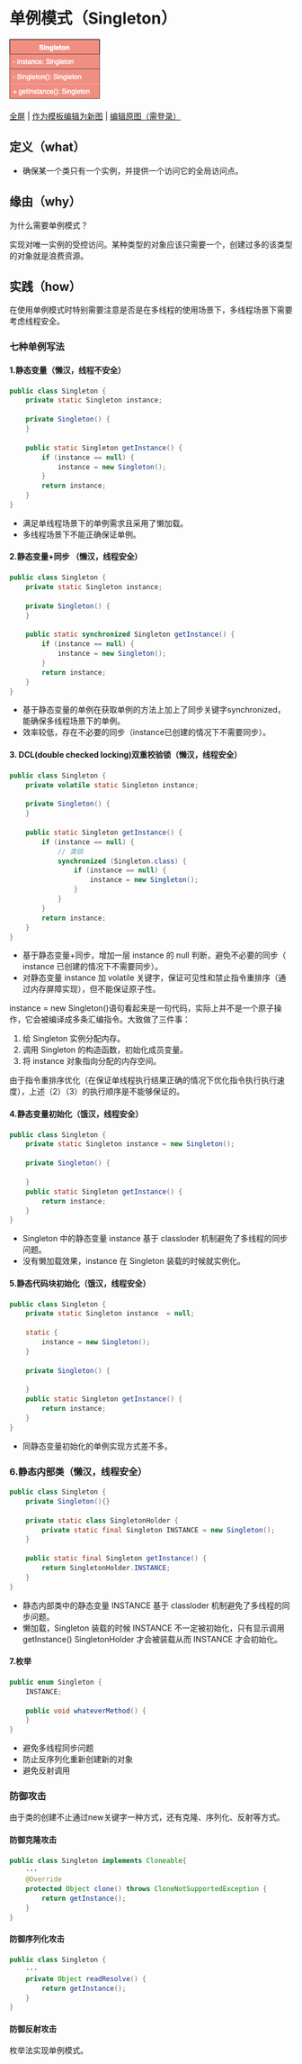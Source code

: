 # 单例模式（Singleton）

![单例模式](https://raw.githubusercontent.com/CodePoem/VDesignPatterns/master/docs/drawio/Singleton.png)

<a href = "https://www.draw.io/?lightbox=1#Uhttps://raw.githubusercontent.com/CodePoem/VDesignPatterns/master/docs/drawio/Singleton.png">全屏</a> |
<a href = "https://www.draw.io/#Uhttps://raw.githubusercontent.com/CodePoem/VDesignPatterns/master/docs/drawio/Singleton.png">作为模板编辑为新图</a> |
<a href = "https://www.draw.io/#HCodePoem/VDesignPatterns/master/docs/drawio/Singleton.drawio">编辑原图（需登录）</a>

## 定义（what）

- 确保某一个类只有一个实例，并提供一个访问它的全局访问点。

## 缘由（why）

为什么需要单例模式？

实现对唯一实例的受控访问。某种类型的对象应该只需要一个，创建过多的该类型的对象就是浪费资源。

## 实践（how）

在使用单例模式时特别需要注意是否是在多线程的使用场景下，多线程场景下需要考虑线程安全。

### 七种单例写法

#### 1.静态变量（懒汉，线程不安全）

```java
public class Singleton {
    private static Singleton instance;

    private Singleton() {
    }

    public static Singleton getInstance() {
        if (instance == null) {
            instance = new Singleton();
        }
        return instance;
    }
}
```

- 满足单线程场景下的单例需求且采用了懒加载。
- 多线程场景下不能正确保证单例。

#### 2.静态变量+同步 （懒汉，线程安全）

```java
public class Singleton {
    private static Singleton instance;

    private Singleton() {
    }

    public static synchronized Singleton getInstance() {
        if (instance == null) {
            instance = new Singleton();
        }
        return instance;
    }
}
```

- 基于静态变量的单例在获取单例的方法上加上了同步关键字synchronized，能确保多线程场景下的单例。
- 效率较低，存在不必要的同步（instance已创建的情况下不需要同步）。

#### 3. DCL(double checked locking)双重校验锁（懒汉，线程安全）

```java
public class Singleton {
    private volatile static Singleton instance;

    private Singleton() {
    }

    public static Singleton getInstance() {
        if (instance == null) {
            // 类锁
            synchronized (Singleton.class) {  
                if (instance == null) {
                    instance = new Singleton();
                }
            }
        }
        return instance;
    }
}
```

- 基于静态变量+同步，增加一层 instance 的 null 判断，避免不必要的同步（ instance 已创建的情况下不需要同步）。
- 对静态变量 instance 加 volatile 关键字，保证可见性和禁止指令重排序（通过内存屏障实现），但不能保证原子性。

instance = new Singleton()语句看起来是一句代码，实际上并不是一个原子操作，它会被编译成多条汇编指令。大致做了三件事：

1. 给 Singleton 实例分配内存。
2. 调用 Singleton 的构造函数，初始化成员变量。
3. 将 instance 对象指向分配的内存空间。

由于指令重排序优化（在保证单线程执行结果正确的情况下优化指令执行执行速度），上述（2）（3）的执行顺序是不能够保证的。

#### 4.静态变量初始化（饿汉，线程安全）

```java
public class Singleton {
    private static Singleton instance = new Singleton();

    private Singleton() {

    }
    public static Singleton getInstance() {
        return instance;
    }  
}  
```
  
- Singleton 中的静态变量 instance 基于 classloder 机制避免了多线程的同步问题。
- 没有懒加载效果，instance 在 Singleton 装载的时候就实例化。

#### 5.静态代码块初始化（饿汉，线程安全）

```java
public class Singleton {
    private static Singleton instance  = null;

    static {  
        instance = new Singleton();  
    }  

    private Singleton() {

    }
    public static Singleton getInstance() {
        return instance;
    }  
}  
```

- 同静态变量初始化的单例实现方式差不多。

### 6.静态内部类（懒汉，线程安全）

```java
public class Singleton {
    private Singleton(){}

    private static class SingletonHolder {
        private static final Singleton INSTANCE = new Singleton();
    }

    public static final Singleton getInstance() {
        return SingletonHolder.INSTANCE;
    }
}
```

- 静态内部类中的静态变量 INSTANCE 基于 classloder 机制避免了多线程的同步问题。
- 懒加载，Singleton 装载的时候 INSTANCE 不一定被初始化，只有显示调用 getInstance() SingletonHolder 才会被装载从而 INSTANCE 才会初始化。

#### 7.枚举

```java
public enum Singleton {  
    INSTANCE;  

    public void whateverMethod() {  
    }  
}  
```

- 避免多线程同步问题
- 防止反序列化重新创建新的对象
- 避免反射调用

### 防御攻击

由于类的创建不止通过new关键字一种方式，还有克隆、序列化、反射等方式。

#### 防御克隆攻击

```java
public class Singleton implements Cloneable{
    ···
    @Override
    protected Object clone() throws CloneNotSupportedException {
        return getInstance();
    }
}
```

#### 防御序列化攻击

```java
public class Singleton {
    ···
    private Object readResolve() {
        return getInstance();
    }
}
```

#### 防御反射攻击

枚举法实现单例模式。
